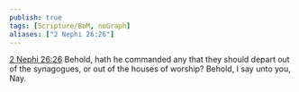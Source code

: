 ```yaml
---
publish: true
tags: [Scripture/BoM, noGraph]
aliases: ["2 Nephi 26:26"]
---
```

[2 Nephi 26:26](https://churchofjesuschrist.org/study/scriptures/bofm/2-ne/26?lang=eng&id=p26#p26) Behold, hath he commanded any that they should depart out of the synagogues, or out of the houses of worship? Behold, I say unto you, Nay.

